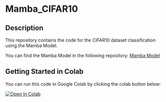 # Mamba_CIFAR10

## Description
This repository contains the code for the CIFAR10 dataset classification using the Mamba Model.

You can find the Mamba Model in the following repository: [Mamba Model](https://github.com/state-spaces/mamba)

## Getting Started in Colab
You can run this code in Google Colab by clicking the colab button below:

[![Open In Colab](https://colab.research.google.com/assets/colab-badge.svg)](https://colab.research.google.com/github/jinho-choi123/Mamba_CIFAR10/blob/main/main.ipynb)
